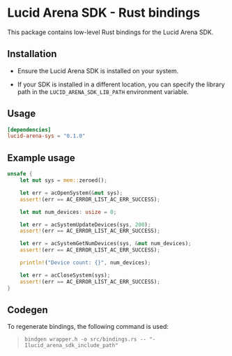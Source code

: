 # Lucid Arena SDK - Rust bindings

This package contains low-level Rust bindings for the Lucid Arena SDK.

## Installation

- Ensure the Lucid Arena SDK is installed on your system.

- If your SDK is installed in a different location, you can specify the library path in the `LUCID_ARENA_SDK_LIB_PATH` environment variable.

## Usage

``` toml
[dependencies]
lucid-arena-sys = "0.1.0"
```

## Example usage

``` rust
unsafe {
    let mut sys = mem::zeroed();

    let err = acOpenSystem(&mut sys);
    assert!(err == AC_ERROR_LIST_AC_ERR_SUCCESS);

    let mut num_devices: usize = 0;

    let err = acSystemUpdateDevices(sys, 200);
    assert!(err == AC_ERROR_LIST_AC_ERR_SUCCESS);

    let err = acSystemGetNumDevices(sys, &mut num_devices);
    assert!(err == AC_ERROR_LIST_AC_ERR_SUCCESS);

    println!("Device count: {}", num_devices);

    let err = acCloseSystem(sys);
    assert!(err == AC_ERROR_LIST_AC_ERR_SUCCESS);
}
```

## Codegen

To regenerate bindings, the following command is used:

> `bindgen wrapper.h -o src/bindings.rs -- "-Ilucid_arena_sdk_include_path"`
